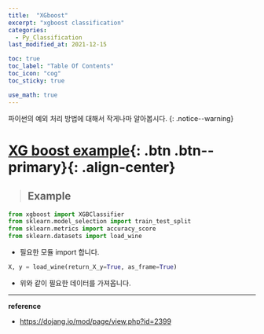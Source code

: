 ```yaml
---
title:  "XGboost"
excerpt: "xgboost classification"
categories:
  - Py_Classification
last_modified_at: 2021-12-15

toc: true
toc_label: "Table Of Contents"
toc_icon: "cog"
toc_sticky: true

use_math: true
---
```


 파이썬의 예외 처리 방법에 대해서 작게나마 알아봅시다.
{: .notice--warning}

# [XG boost example](#link){: .btn .btn--primary}{: .align-center}

> ## Example

```python
from xgboost import XGBClassifier
from sklearn.model_selection import train_test_split
from sklearn.metrics import accuracy_score
from sklearn.datasets import load_wine
```

- 필요한 모듈 import 합니다.

```python
X, y = load_wine(return_X_y=True, as_frame=True)
```

- 위와 같이 필요한 데이터를 가져옵니다.

---

**reference**

- <https://dojang.io/mod/page/view.php?id=2399>





